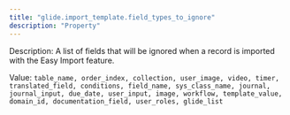 ```yaml
---
title: "glide.import_template.field_types_to_ignore"
description: "Property"
---
```


Description: A list of fields that will be ignored when a record is imported with the Easy Import feature.

Value: `table_name, order_index, collection, user_image, video, timer, translated_field, conditions, field_name, sys_class_name, journal, journal_input, due_date, user_input, image, workflow, template_value, domain_id, documentation_field, user_roles, glide_list`